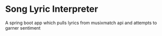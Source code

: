 # Song Lyric Interpreter
A spring boot app which pulls lyrics from musixmatch api and attempts to garner sentiment

